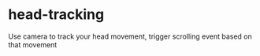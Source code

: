 # head-tracking
Use camera to track your head movement, trigger scrolling event based on that movement
